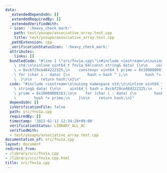 ```yaml
---
data:
  _extendedDependsOn: []
  _extendedRequiredBy: []
  _extendedVerifiedWith:
  - icon: ':heavy_check_mark:'
    path: test/yosupo/associative_array.test.cpp
    title: test/yosupo/associative_array.test.cpp
  _pathExtension: cpp
  _verificationStatusIcon: ':heavy_check_mark:'
  attributes:
    links: []
  bundledCode: "#line 1 \"src/fnv1a.cpp\"\n#include <iostream>\n\nusing namespace\
    \ std;\n\ninline uint64_t fnv1a_64(const string& data) {\n\n    uint64_t hash\
    \ = 0xcbf29ce484222325;\n    constexpr uint64_t prime = 0x100000001b3;\n\n   \
    \ for (char i : data) {\n        hash = hash ^ i;\n        hash *= prime;\n  \
    \  }\n\n    return hash;\n}\n"
  code: "#include <iostream>\n\nusing namespace std;\n\ninline uint64_t fnv1a_64(const\
    \ string& data) {\n\n    uint64_t hash = 0xcbf29ce484222325;\n    constexpr uint64_t\
    \ prime = 0x100000001b3;\n\n    for (char i : data) {\n        hash = hash ^ i;\n\
    \        hash *= prime;\n    }\n\n    return hash;\n}"
  dependsOn: []
  isVerificationFile: false
  path: src/fnv1a.cpp
  requiredBy: []
  timestamp: '2021-01-11 12:34:28+09:00'
  verificationStatus: LIBRARY_ALL_AC
  verifiedWith:
  - test/yosupo/associative_array.test.cpp
documentation_of: src/fnv1a.cpp
layout: document
redirect_from:
- /library/src/fnv1a.cpp
- /library/src/fnv1a.cpp.html
title: src/fnv1a.cpp
---
```

